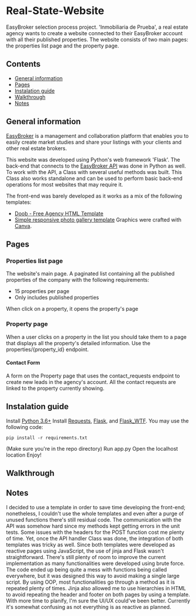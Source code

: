 # Real-State-Website
EasyBroker selection process project. 'Inmobiliaria de Prueba', a real estate agency wants to create a website connected to their EasyBroker account with all their published properties. The website consists of two main pages: the properties list page and the property page.

## Contents
* [General information](#general-information)
* [Pages](#pages)
* [Instalation guide](#instalation-guide)
* [Walkthrough](#walkthrough)
* [Notes](#notes)

## General information
[EasyBroker](https://www.easybroker.com/) is a management and collaboration platform that enables you to easily create market studies and share your listings with your clients and other real estate brokers.

This website was developed using Python's web framework 'Flask'. The back-end that connects to the [EasyBroker API](https://api.stagingeb.com/playground) was done in Python as well. To work with the API, a Class with several useful methods was built. This Class also works standalone and can be used to perform basic back-end operations for most websites that may require it.

The front-end was barely developed as it works as a mix of the following templates:
* [Doob - Free Agency HTML Template](https://www.graphberry.com/item/doob-free-agency-html-template)
* [Simple responsive photo gallery template](https://www.webtrainingcentre.com/css/simple-responsive-photo-gallery-template/)
Graphics were crafted with [Canva](www.canva.com).

## Pages
### Properties list page
The website's main page. A paginated list containing all the published properties of the company with the following requirements:
* 15 properties per page
* Only includes published properties

When click on a property, it opens the property's page

### Property page
When a user clicks on a property in the list you should take them to a page that displays all the property's detailed information. Use the properties/{property_id} endpoint.


#### Contact Form
A form on the Property page that uses the contact_requests endpoint to create new leads in the agency's account. All the contact requests are linked to the property currently showing.

## Instalation guide
Install [Python 3.6+](https://www.python.org/downloads/)
Install [Requests](https://docs.python-requests.org/en/latest/), [Flask](https://flask.palletsprojects.com/en/2.0.x/), and [Flask_WTF](https://flask-wtf.readthedocs.io/en/1.0.x/). You may use the following code:

```
pip install -r requirements.txt
```

(Make sure you're in the repo directory)
Run app.py
Open the localhost location
Enjoy!

## Walkthrough


## Notes
I decided to use a template in order to save time developing the front-end; nonetheless, I couldn't use the whole templates and even after a purge of unused functions there's still residual code.
The communication with the API was somehow hard since my methods kept getting errors in the unit tests. Some issues with the headers for the POST function cost me plenty of time. Yet, once the API handler Class was done, the integration of both templates was tricky as well. Since both templates were developed as reactive pages using JavaScript, the use of jinja and Flask wasn't straightforward. There's still plenty of room to improve the current implementation as many functionalities were developed using brute force.
The code ended up being quite a mess with functions being called everywhere, but it was designed this way to avoid making a single large script. By using OOP, most functionalities go through a method as it is repeated plenty of times. Jinja also allowed me to use hierarchies in HTML to avoid repeating the header and footer on both pages by using a template. 
With more time to planify, I'm sure the UI/UX could've been better. Currently it's somewhat confusing as not everything is as reactive as planned.
